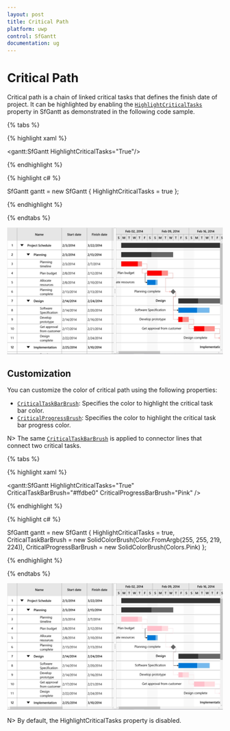 ```yaml
---
layout: post
title: Critical Path
platform: uwp
control: SfGantt
documentation: ug
---
```


# Critical Path

Critical path is a chain of linked critical tasks that defines the finish date of project. It can be highlighted by enabling the [`HighlightCriticalTasks`](https://help.syncfusion.com/cr/cref_files/uwp/Syncfusion.SfGantt.UWP~Syncfusion.UI.Xaml.Gantt.SfGantt~HighlightCriticalTasksProperty.html) property in SfGantt as demonstrated in the following code sample.

{% tabs %}

{% highlight xaml %}

<gantt:SfGantt HighlightCriticalTasks="True"/>

{% endhighlight %}

{% highlight c# %}

SfGantt gantt = new SfGantt
{
    HighlightCriticalTasks = true
};

{% endhighlight %}

{% endtabs %}

![UWP Gantt chart with highlighted critical tasks](CriticalPath_images/CriticalPathDefault.jpg)

## Customization

You can customize the color of critical path using the following properties:

* [`CriticalTaskBarBrush`](https://help.syncfusion.com/cr/cref_files/uwp/Syncfusion.SfGantt.UWP~Syncfusion.UI.Xaml.Gantt.SfGantt~CriticalTaskBarBrushProperty.html): Specifies the color to highlight the critical task bar color.
* [`CriticalProgressBrush`](https://help.syncfusion.com/cr/cref_files/uwp/Syncfusion.SfGantt.UWP~Syncfusion.UI.Xaml.Gantt.SfGantt~CriticalProgressBarBrushProperty.html): Specifies the color to highlight the critical task bar progress color.

N> The same [`CriticalTaskBarBrush`](https://help.syncfusion.com/cr/cref_files/uwp/Syncfusion.SfGantt.UWP~Syncfusion.UI.Xaml.Gantt.SfGantt~CriticalTaskBarBrushProperty.html)  is applied to connector lines that connect two critical tasks.

{% tabs %}

{% highlight xaml %}

<gantt:SfGantt HighlightCriticalTasks="True" CriticalTaskBarBrush="#ffdbe0" CriticalProgressBarBrush="Pink" />

{% endhighlight %}

{% highlight c# %}

SfGantt gantt = new SfGantt
    {
        HighlightCriticalTasks = true,
        CriticalTaskBarBrush = new SolidColorBrush(Color.FromArgb(255, 255, 219, 224)),
        CriticalProgressBarBrush = new SolidColorBrush(Colors.Pink)
    };

{% endhighlight %}

{% endtabs %}

![UWP Gantt chart with critical tasks highlighted with custom colors.](CriticalPath_images/CriticalPathCustomization.jpg)

N> By default, the HighlightCriticalTasks property is disabled.